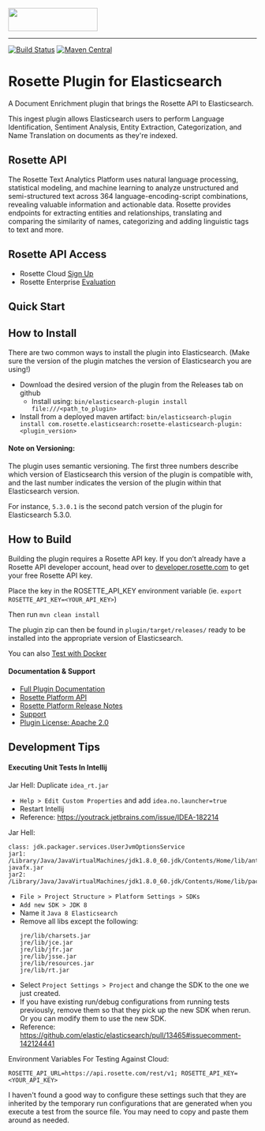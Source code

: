 <a href="https://www.rosette.com"><img src="https://s3.amazonaws.com/styleguide.basistech.com/logos/rosette-logo.png" width="181" height="47" /></a>

---

[![Build Status](https://travis-ci.org/rosette-api/rosette-elasticsearch-plugin.svg?branch=master)](https://travis-ci.org/rosette-api/rosette-elasticsearch-plugin)
[![Maven Central](https://img.shields.io/maven-central/v/com.rosette.elasticsearch/rosette-elasticsearch-plugin?color=blue)](https://mvnrepository.com/artifact/com.rosette.elasticsearch/rosette-elasticsearch-plugin)

# Rosette Plugin for Elasticsearch

A Document Enrichment plugin that brings the Rosette API to Elasticsearch.

This ingest plugin allows Elasticsearch users to perform Language Identification, Sentiment Analysis, Entity Extraction,
Categorization, and Name Translation on documents as they're indexed.

## Rosette API
The Rosette Text Analytics Platform uses natural language processing, statistical modeling, and machine learning to
analyze unstructured and semi-structured text across 364 language-encoding-script combinations, revealing valuable
information and actionable data. Rosette provides endpoints for extracting entities and relationships, translating and
comparing the similarity of names, categorizing and adding linguistic tags to text and more.

## Rosette API Access
- Rosette Cloud [Sign Up](https://developer.rosette.com/signup)
- Rosette Enterprise [Evaluation](https://www.rosette.com/product-eval/)

## Quick Start

## How to Install
There are two common ways to install the plugin into Elasticsearch. (Make sure the version of the plugin matches the version of Elasticsearch you are using!)

- Download the desired version of the plugin from the Releases tab on github
  - Install using: `bin/elasticsearch-plugin install file:///<path_to_plugin>`
- Install from a deployed maven artifact:
`bin/elasticsearch-plugin install com.rosette.elasticsearch:rosette-elasticsearch-plugin:<plugin_version>`


#### Note on Versioning:
The plugin uses semantic versioning. The first three numbers describe which version of Elasticsearch this version of the plugin is compatible with, and the last number indicates the version of the plugin within that Elasticsearch version.

For instance, `5.3.0.1` is the second patch version of the plugin for Elasticsearch 5.3.0.

## How to Build
Building the plugin requires a Rosette API key. If you don’t already have a Rosette API developer account, head over to [developer.rosette.com](https://developer.rosette.com/signup) to get your free Rosette API key.

Place the key in the ROSETTE_API_KEY environment variable (ie. `export ROSETTE_API_KEY=<YOUR_API_KEY>`)

Then run `mvn clean install`

The plugin zip can then be found in `plugin/target/releases/` ready to be installed into the appropriate version of Elasticsearch.

You can also [Test with Docker](docker/README.md)

#### Documentation & Support
- [Full Plugin Documentation](docs/Rosette-API-Plugin-for-Elasticsearch-Doc-Enrichment.md)
- [Rosette Platform API](https://developer.rosette.com/features-and-functions)
- [Rosette Platform Release Notes](https://support.rosette.com/hc/en-us/articles/360018354971-Release-Notes)
- [Support](https://support.rosette.com)
- [Plugin License: Apache 2.0](https://github.com/rosette-api/python/blob/develop/LICENSE.txt)

## Development Tips

#### Executing Unit Tests In Intellij
Jar Hell:  Duplicate `idea_rt.jar`
* `Help > Edit Custom Properties` and add `idea.no.launcher=true`
* Restart Intellij
* Reference:  https://youtrack.jetbrains.com/issue/IDEA-182214

Jar Hell:
```
class: jdk.packager.services.UserJvmOptionsService
jar1: /Library/Java/JavaVirtualMachines/jdk1.8.0_60.jdk/Contents/Home/lib/ant-javafx.jar
jar2: /Library/Java/JavaVirtualMachines/jdk1.8.0_60.jdk/Contents/Home/lib/packager.jar
```
* `File > Project Structure > Platform Settings > SDKs`
* `Add new SDK > JDK 8`
* Name it `Java 8 Elasticsearch`
* Remove all libs except the following:
  ```
  jre/lib/charsets.jar
  jre/lib/jce.jar
  jre/lib/jfr.jar
  jre/lib/jsse.jar
  jre/lib/resources.jar
  jre/lib/rt.jar
  ```
* Select `Project Settings > Project` and change the SDK to the one we just created.
* If you have existing run/debug configurations from running tests previously,
remove them so that they pick up the new SDK when rerun. Or you can modify them
to use the new SDK.
* Reference:  https://github.com/elastic/elasticsearch/pull/13465#issuecomment-142124441

Environment Variables For Testing Against Cloud:
```
ROSETTE_API_URL=https://api.rosette.com/rest/v1; ROSETTE_API_KEY=<YOUR_API_KEY>
```
I haven't found a good way to configure these settings such that they are
inherited by the temporary run configurations that are generated when you
execute a test from the source file.  You may need to copy and paste them
around as needed.
